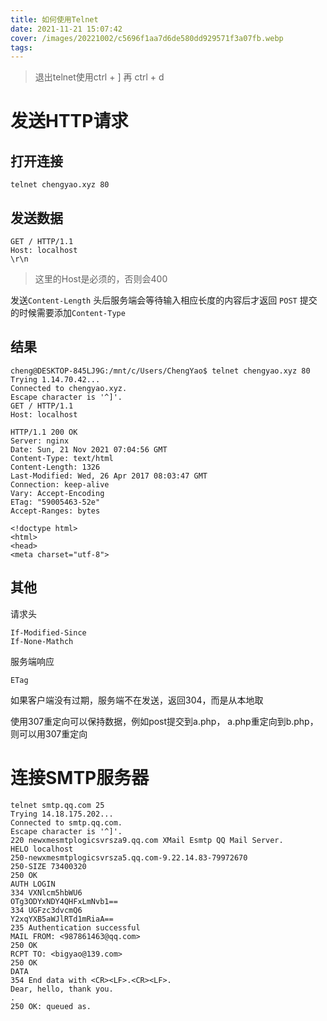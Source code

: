 ```yaml
---
title: 如何使用Telnet
date: 2021-11-21 15:07:42
cover: /images/20221002/c5696f1aa7d6de580dd929571f3a07fb.webp
tags:
---
```


> 退出telnet使用ctrl + ] 再 ctrl + d

# 发送HTTP请求

## 打开连接

```
telnet chengyao.xyz 80
```

<!-- more -->

## 发送数据

```
GET / HTTP/1.1
Host: localhost
\r\n
```

> 这里的Host是必须的，否则会400

发送`Content-Length` 头后服务端会等待输入相应长度的内容后才返回
`POST` 提交的时候需要添加`Content-Type`

## 结果
```
cheng@DESKTOP-845LJ9G:/mnt/c/Users/ChengYao$ telnet chengyao.xyz 80
Trying 1.14.70.42...
Connected to chengyao.xyz.
Escape character is '^]'.
GET / HTTP/1.1
Host: localhost

HTTP/1.1 200 OK
Server: nginx
Date: Sun, 21 Nov 2021 07:04:56 GMT
Content-Type: text/html
Content-Length: 1326
Last-Modified: Wed, 26 Apr 2017 08:03:47 GMT
Connection: keep-alive
Vary: Accept-Encoding
ETag: "59005463-52e"
Accept-Ranges: bytes

<!doctype html>
<html>
<head>
<meta charset="utf-8">
```

## 其他

请求头
```
If-Modified-Since
If-None-Mathch
````

服务端响应
```
ETag
```

如果客户端没有过期，服务端不在发送，返回304，而是从本地取

使用307重定向可以保持数据，例如post提交到a.php， a.php重定向到b.php，则可以用307重定向

# 连接SMTP服务器

```shell
telnet smtp.qq.com 25
Trying 14.18.175.202...
Connected to smtp.qq.com.
Escape character is '^]'.
220 newxmesmtplogicsvrsza9.qq.com XMail Esmtp QQ Mail Server.
HELO localhost
250-newxmesmtplogicsvrsza5.qq.com-9.22.14.83-79972670
250-SIZE 73400320
250 OK
AUTH LOGIN
334 VXNlcm5hbWU6
OTg3ODYxNDY4QHFxLmNvb1==
334 UGFzc3dvcmQ6
Y2xqYXB5aWJlRTd1mRiaA==
235 Authentication successful
MAIL FROM: <987861463@qq.com>
250 OK
RCPT TO: <bigyao@139.com>
250 OK
DATA
354 End data with <CR><LF>.<CR><LF>.
Dear, hello, thank you.
.
250 OK: queued as.
```
